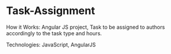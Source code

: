 # Task-Assignment

How it Works:
Angular JS project, Task to be assigned to authors accordingly to the task type and hours.

Technologies: JavaScript, AngularJS
